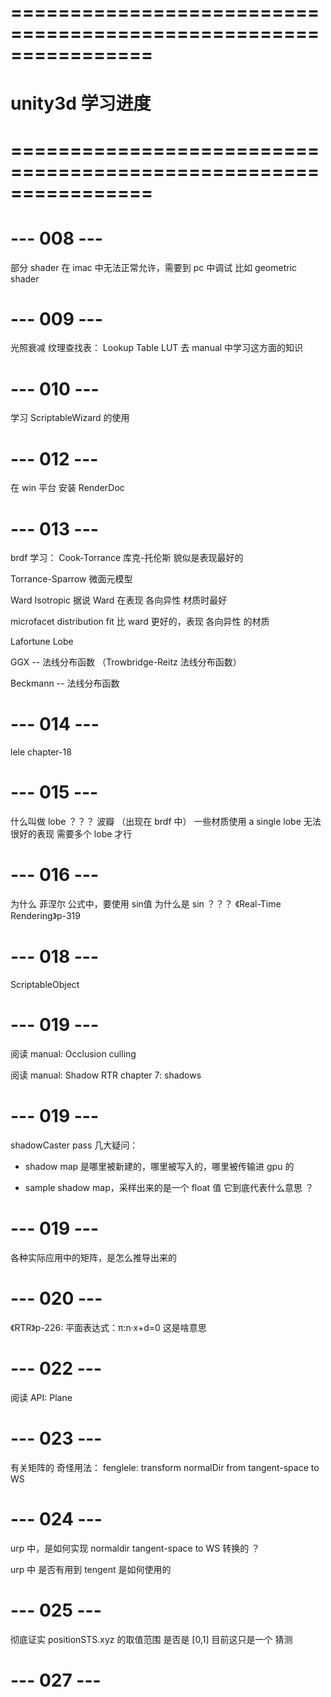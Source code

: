 # ================================================================ #
#                    unity3d 学习进度
# ================================================================ #



# --- 008 --- #
部分 shader 在 imac 中无法正常允许，需要到 pc 中调试
比如 geometric shader


# --- 009 --- #
光照衰减 纹理查找表： Lookup Table LUT 
去 manual 中学习这方面的知识


# --- 010 --- #
学习 ScriptableWizard 的使用


# --- 012 --- #
在 win 平台 安装 RenderDoc


# --- 013 --- #
brdf 学习：
Cook-Torrance 库克-托伦斯
    貌似是表现最好的

Torrance-Sparrow 微面元模型

Ward Isotropic 
    据说 Ward 在表现 各向异性 材质时最好

microfacet distribution fit
    比 ward 更好的，表现 各向异性 的材质

Lafortune Lobe

GGX -- 法线分布函数 （Trowbridge-Reitz 法线分布函数）

Beckmann -- 法线分布函数



# --- 014 --- #
lele  chapter-18


# --- 015 --- #
什么叫做 lobe ？？？ 波瓣
（出现在 brdf 中）
一些材质使用 a single lobe 无法很好的表现
需要多个 lobe 才行



# --- 016 --- #
为什么 菲涅尔 公式中，要使用 sin值 
为什么是 sin ？？？
《Real-Time Rendering》p-319



# --- 018 --- #
ScriptableObject



# --- 019 --- #
阅读 manual: Occlusion culling

阅读 manual: Shadow
    RTR chapter 7: shadows

# --- 019 --- #
shadowCaster pass 几大疑问：
- shadow map 是哪里被新建的，哪里被写入的，哪里被传输进 gpu 的

- sample shadow map，采样出来的是一个 float 值
    它到底代表什么意思 ？



# --- 019 --- #
各种实际应用中的矩阵，是怎么推导出来的



# --- 020 --- #
《RTR》p-226:
    平面表达式：π:n·x+d=0
    这是啥意思



# --- 022 --- #
阅读 API: Plane



# --- 023 --- #
有关矩阵的 奇怪用法：
    fenglele: transform normalDir from tangent-space to WS


# --- 024 --- #
urp 中，是如何实现 normaldir tangent-space to WS 转换的 ？

urp 中 是否有用到 tengent 
    是如何使用的


# --- 025 --- #
彻底证实 positionSTS.xyz 的取值范围 是否是 [0,1]
目前这只是一个 猜测




# --- 027 --- #




